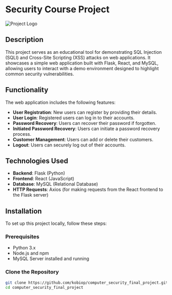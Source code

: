 # Security Course Project

![Project Logo](link_to_logo.png) <!-- Add your project logo here -->

## Description

This project serves as an educational tool for demonstrating SQL Injection (SQLI) and Cross-Site Scripting (XSS) attacks on web applications. It showcases a simple web application built with Flask, React, and MySQL, allowing users to interact with a demo environment designed to highlight common security vulnerabilities.

## Functionality

The web application includes the following features:

- **User Registration**: New users can register by providing their details.
- **User Login**: Registered users can log in to their accounts.
- **Password Recovery**: Users can recover their password if forgotten.
- **Initiated Password Recovery**: Users can initiate a password recovery process.
- **Customer Management**: Users can add or delete their customers.
- **Logout**: Users can securely log out of their accounts.

## Technologies Used

- **Backend**: Flask (Python)
- **Frontend**: React (JavaScript)
- **Database**: MySQL (Relational Database)
- **HTTP Requests**: Axios (for making requests from the React frontend to the Flask server)

## Installation

To set up this project locally, follow these steps:

### Prerequisites

- Python 3.x
- Node.js and npm
- MySQL Server installed and running

### Clone the Repository

```bash
git clone https://github.com/kobiop/computer_security_final_project.git
cd computer_security_final_project
```
